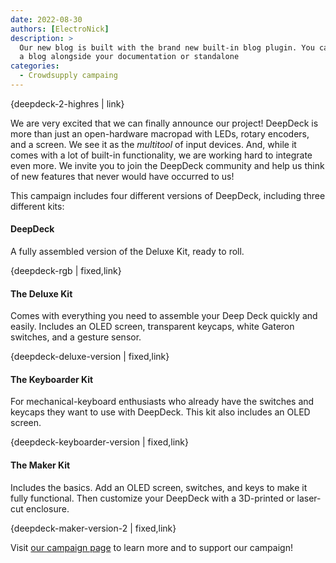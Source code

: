 ```yaml
---
date: 2022-08-30 
authors: [ElectroNick]
description: >
  Our new blog is built with the brand new built-in blog plugin. You can build
  a blog alongside your documentation or standalone
categories:
  - Crowdsupply campaing
---
```


{deepdeck-2-highres | link}

We are very excited that we can finally announce our project! DeepDeck is more than just an open-hardware macropad with LEDs, rotary encoders, and a screen. We see it as the _multitool_ of input devices. And, while it comes with a lot of built-in functionality, we are working hard to integrate even more. We invite you to join the DeepDeck community and help us think of new features that never would have occurred to us!

This campaign includes four different versions of DeepDeck, including three different kits:

#### DeepDeck

A fully assembled version of the Deluxe Kit, ready to roll.

{deepdeck-rgb | fixed,link}

#### The Deluxe Kit

Comes with everything you need to assemble your Deep Deck quickly and easily. Includes an OLED screen, transparent keycaps, white Gateron switches, and a gesture sensor.

{deepdeck-deluxe-version | fixed,link}

#### The Keyboarder Kit

For mechanical-keyboard enthusiasts who already have the switches and keycaps they want to use with DeepDeck. This kit also includes an OLED screen.

{deepdeck-keyboarder-version | fixed,link}

#### The Maker Kit

Includes the basics. Add an OLED screen, switches, and keys to make it fully functional. Then customize your DeepDeck with a 3D-printed or laser-cut enclosure.

{deepdeck-maker-version-2 | fixed,link}

Visit [our campaign page](https://www.crowdsupply.com/deepsea-developments/deepdeck) to learn more and to support our campaign!
